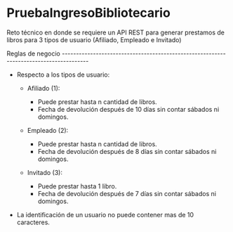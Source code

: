 # PruebaIngresoBibliotecario

Reto técnico en donde se requiere un API REST para generar prestamos de libros para 3 tipos de usuario (Afiliado, Empleado e Invitado)


Reglas de negocio ---------------------------------------------------------------------------------------

- Respecto a los tipos de usuario:
    - Afiliado (1):
        - Puede prestar hasta n cantidad de libros.
        - Fecha de devolución después de 10 días sin contar sábados ni domingos.

    - Empleado (2):
        - Puede prestar hasta n cantidad de libros.
        - Fecha de devolución después de 8 días sin contar sábados ni domingos.

    - Invitado (3):
        - Puede prestar hasta 1 libro.
        - Fecha de devolución después de 7 días sin contar sábados ni domingos.

- La identificación de un usuario no puede contener mas de 10 caracteres.
